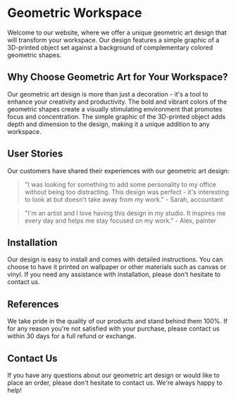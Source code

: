 <!--font:Cabin-->

# Geometric Workspace

Welcome to our website, where we offer a unique geometric art design that will transform your workspace. Our design features a simple graphic of a 3D-printed object set against a background of complementary colored geometric shapes.

## Why Choose Geometric Art for Your Workspace?

Our geometric art design is more than just a decoration - it's a tool to enhance your creativity and productivity. The bold and vibrant colors of the geometric shapes create a visually stimulating environment that promotes focus and concentration. The simple graphic of the 3D-printed object adds depth and dimension to the design, making it a unique addition to any workspace.

## User Stories

Our customers have shared their experiences with our geometric art design:

> "I was looking for something to add some personality to my office without being too distracting. This design was perfect - it's interesting to look at but doesn't take away from my work." - Sarah, accountant

> "I'm an artist and I love having this design in my studio. It inspires me every day and helps me stay focused on my work." - Alex, painter

## Installation

Our design is easy to install and comes with detailed instructions. You can choose to have it printed on wallpaper or other materials such as canvas or vinyl. If you need any assistance with installation, please don't hesitate to contact us.

## References

We take pride in the quality of our products and stand behind them 100%. If for any reason you're not satisfied with your purchase, please contact us within 30 days for a full refund or exchange.

## Contact Us

If you have any questions about our geometric art design or would like to place an order, please don't hesitate to contact us. We're always happy to help!

<!--

Write me content for website with wallpaper which alt text is:

"A wallpaper with a simple graphic of a 3D-printed object, against a background of geometric shapes in complementary colors."

The name/title of the page should not be 1:1 copy of the alt text but rather a real content of the website which is using this wallpaper.

- Use markdown format 
- Start with heading
- Heading should be short and concise
- The content should look like a real website 
- The website should not be about the wallpaper, wallpaper is just a related background
- Heading should be contain work "wallpaper" or "background"
- Include real sections like references, contact, user stories, etc. use things relevant to the page purpose.
- Feel free to use structure like headings, bullets, numbering, blockquotes, paragraphs, horizontal lines, etc.
- You can use formatting like bold or _italic_
- You can include UTF-8 emojis
- Links should be only #hash anchors (and you can refer to the document itself)
- Do not include images


---


# Geometric Art Wallpaper for Your Creative Workspace

Welcome to our website, where we offer a stunning geometric art wallpaper that will transform your workspace. Our wallpaper features a simple graphic of a 3D-printed object set against a background of complementary colored geometric shapes. 

## Why Choose Our Geometric Art Wallpaper?

Our wallpaper is designed to inspire creativity and enhance productivity in any workspace. The bold and vibrant colors of the geometric shapes create a visually stimulating environment that promotes focus and concentration. The simple graphic of the 3D-printed object adds depth and dimension to the design, making it a unique addition to any workspace.

## User Stories

Our customers have shared their experiences with our geometric art wallpaper:

> "I love the way this wallpaper looks in my home office. It's not too distracting, but it definitely adds some personality to the space." - Jane, freelance writer

> "The colors are so vibrant and the design is really eye-catching. I've noticed that I'm more productive since I put up this wallpaper in my studio." - Mark, artist

## Installation

Our wallpaper is easy to install and comes with detailed instructions. Simply measure your wall, cut the wallpaper to size, and apply it using wallpaper paste or adhesive. If you need any assistance with installation, please don't hesitate to contact us.

## References

We take pride in the quality of our products and stand behind them 100%. If for any reason you're not satisfied with your purchase, please contact us within 30 days for a full refund or exchange.

## Contact Us

If you have any questions about our wallpaper or would like to place an order, please don't hesitate to contact us. We're always happy to help!


---


Heading should not include word "wallpaper". The website should not be about the wallpaper itself, wallpaper is just a related background, rewrite whole content.


---


# Elevate Your Workspace with Geometric Art

Welcome to our website, where we offer a unique geometric art design that will transform your workspace. Our design features a simple graphic of a 3D-printed object set against a background of complementary colored geometric shapes.

## Why Choose Geometric Art for Your Workspace?

Our geometric art design is more than just a decoration - it's a tool to enhance your creativity and productivity. The bold and vibrant colors of the geometric shapes create a visually stimulating environment that promotes focus and concentration. The simple graphic of the 3D-printed object adds depth and dimension to the design, making it a unique addition to any workspace.

## User Stories

Our customers have shared their experiences with our geometric art design:

> "I was looking for something to add some personality to my office without being too distracting. This design was perfect - it's interesting to look at but doesn't take away from my work." - Sarah, accountant

> "I'm an artist and I love having this design in my studio. It inspires me every day and helps me stay focused on my work." - Alex, painter

## Installation

Our design is easy to install and comes with detailed instructions. You can choose to have it printed on wallpaper or other materials such as canvas or vinyl. If you need any assistance with installation, please don't hesitate to contact us.

## References

We take pride in the quality of our products and stand behind them 100%. If for any reason you're not satisfied with your purchase, please contact us within 30 days for a full refund or exchange.

## Contact Us

If you have any questions about our geometric art design or would like to place an order, please don't hesitate to contact us. We're always happy to help!

-->
